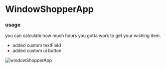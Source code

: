 # WindowShopperApp

### usage 
you can calculate how much hours you gotta work to get your wishing item. 

- added custom textField
- added custom ui button

![windowShopperApp](https://user-images.githubusercontent.com/35421421/60325910-70b39300-99c3-11e9-935c-aebe93d4d878.gif)
